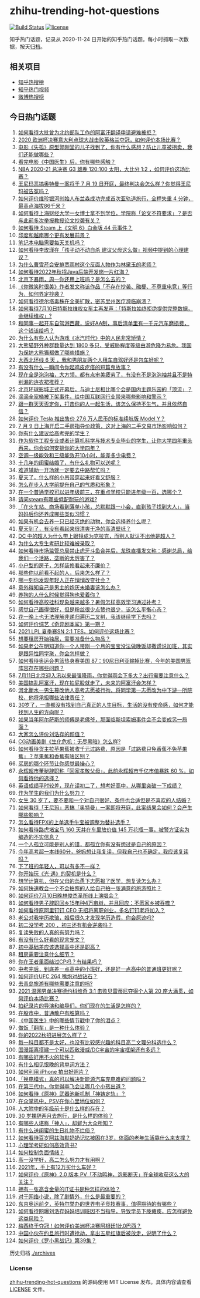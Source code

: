 # zhihu-trending-hot-questions

[![Build Status](https://github.com/justjavac/zhihu-trending-hot-questions/workflows/ci/badge.svg?branch=master)](https://github.com/justjavac/zhihu-trending-hot-questions/actions)
[![license](https://img.shields.io/github/license/justjavac/zhihu-trending-hot-questions)](https://github.com/justjavac/zhihu-trending-hot-questions/blob/master/LICENSE)

知乎热门话题，记录从 2020-11-24 日开始的知乎热门话题。每小时抓取一次数据，按天[归档](./archives)。

## 相关项目

- [知乎热搜榜](https://github.com/justjavac/zhihu-trending-top-search)
- [知乎热门视频](https://github.com/justjavac/zhihu-trending-hot-video)
- [微博热搜榜](https://github.com/justjavac/weibo-trending-hot-search)

## 今日热门话题

<!-- BEGIN -->
<!-- 最后更新时间 Mon Jul 12 2021 14:08:28 GMT+0800 (China Standard Time) -->

1. [如何看待大批曾为北约部队工作的阿富汗翻译申请避难被拒？](https://www.zhihu.com/question/471612785)
2. [2020
   欧洲杯决赛意大利点球大战击败英格兰夺冠，如何评价本场比赛？](https://www.zhihu.com/question/471657672)
3. [电影《失孤》原型郭刚堂的儿子找到了，你有什么感想？防止儿童被拐卖，我们还能做哪些？](https://www.zhihu.com/question/471641951)
4. [看完电影《中国医生》后，你有哪些感触？](https://www.zhihu.com/question/470774701)
5. [NBA 2020-21 总决赛 G3 雄鹿 120:100 太阳，大比分 1:2
   ，如何评价这场比赛？](https://www.zhihu.com/question/471663631)
6. [王尼玛恶搞奥特曼一案将于 7 月 19
   日开庭，最终判决会怎么样？你觉得王尼玛被告冤吗？](https://www.zhihu.com/question/471139974)
7. [如何评价维珍银河创始人布兰森成功完成首次亚轨道旅行，全程失重 4
   分钟，最高点海拔86千米？](https://www.zhihu.com/question/469479395)
8. [如何看待上海财经大学一女博士拿不到学位，学院称「论文不符要求」？是否与此前多次举报教授论文抄袭有关？](https://www.zhihu.com/question/471268212)
9. [如何看待 Steam 上《文明 6》白金版 44 元事件？](https://www.zhihu.com/question/471083947)
10. [印度和越南哪个更有发展前景？](https://www.zhihu.com/question/357821480)
11. [笔记本电脑需要每天关机吗？](https://www.zhihu.com/question/424633596)
12. [如何看待李玫瑾在「孩子动不动自杀
    建议父母这么做」视频中提到的心理建议？](https://www.zhihu.com/question/471634095)
13. [为什么曹雪芹会安排贾雨村这个反面人物作为林黛玉的老师？](https://www.zhihu.com/question/452061802)
14. [如何看待2022年秋招Java后端开发岗一片红海？](https://www.zhihu.com/question/471105298)
15. [北京下暴雨，周一你还用上班吗？是怎么去的？](https://www.zhihu.com/question/471592467)
16. [《你微笑时很美》作者发文称该作品「不存在抄袭、融梗、不尊重电竞」等行为，如何界定抄袭？](https://www.zhihu.com/question/471672379)
17. [如何看待德尔塔毒株在全美扩散，密苏里州医疗濒临崩溃？](https://www.zhihu.com/question/471555278)
18. [如何看待7月10日特斯拉维权女车主再发声：「特斯拉始终拒绝提供完整数据，会继续维权」?](https://www.zhihu.com/question/471510652)
19. [和同事一起开车自驾游西藏，说好AA制，事后清单里有一千元汽车磨损费，这个钱该给吗？](https://www.zhihu.com/question/465716749)
20. [为什么有些人认为游戏《冰汽时代》中的人民非常矫情？](https://www.zhihu.com/question/470905655)
21. [大熊猫野外种群数量达到 1800
    多只，受威胁程度等级由濒危降为易危。我国为保护大熊猫都做了哪些措施？](https://www.zhihu.com/question/470615403)
22. [大西北环线 6 天 ，我和男朋友两个人租车自驾好还是包车好呢？](https://www.zhihu.com/question/460032268)
23. [有没有什么一瞬间令你起鸡皮疙瘩的短篇鬼故事？](https://www.zhihu.com/question/382949359)
24. [现在全是泡泡袖，大方领，都有点审美疲劳了，有没有不是泡泡袖并且不是特别漏的连衣裙推荐？](https://www.zhihu.com/question/462523005)
25. [北京环球影城正式开幕后，与迪士尼相比哪个会是国内主题乐园的「顶流」？](https://www.zhihu.com/question/470467852)
26. [滴滴全家桶被下架事件，给中国互联网行业带来哪些影响和警示？](https://www.zhihu.com/question/471242804)
27. [跟一群天天否定你，打击你的人一起生活，该怎么保持不生气，并且依然自信？](https://www.zhihu.com/question/470883728)
28. [如何评价 Tesla 推出售价 27.6 万人民币的标准续航版 Model
    Y？](https://www.zhihu.com/question/470837546)
29. [7 月 9
    日上海开启二手房指导价政策，这对上海的二手交易市场影响如何？](https://www.zhihu.com/question/471152148)
30. [你有什么建议给高考完的学生？](https://www.zhihu.com/question/464333783)
31. [作为软件工程专业或者计算机科学与技术专业毕业的学生，让你大学四年重头再来，你会如何安排你的大学四年？](https://www.zhihu.com/question/426053091)
32. [空调一级能效和三级能效开10小时，能差多少电费？](https://www.zhihu.com/question/329341284)
33. [十几年的闺蜜结婚了，有什么礼物可以送呢？](https://www.zhihu.com/question/306996480)
34. [难道辅助一开场就一定要去中路帮忙吗？](https://www.zhihu.com/question/459224616)
35. [夏天了，什么样的小吊带穿起来好看又舒服？](https://www.zhihu.com/question/467022624)
36. [怎么在步入大学前提升自己的气质和形象？](https://www.zhihu.com/question/467123200)
37. [在一个普通学校可以进年级前三，在重点学校只能进年级一百，选哪个？](https://www.zhihu.com/question/461739253)
38. [请问steam有哪些低配耐玩的游戏?](https://www.zhihu.com/question/355354021)
39. [「在火车站、商场看到落单小孩，总默默跟一小会，直到孩子找到大人」，当妈妈后你还养成哪些类似习惯？](https://www.zhihu.com/question/471287409)
40. [如果有机会去养一只已经灭绝的动物，你会选择养什么呢？](https://www.zhihu.com/question/408285096)
41. [夏天到了，有没有看起来很清爽干净的高清壁纸？](https://www.zhihu.com/question/395401899)
42. [DC 中的超人为什么带上眼镜成为克拉克，而别人就认不出他是超人？](https://www.zhihu.com/question/470959218)
43. [为什么大专生考研比较难被录取？](https://www.zhihu.com/question/271013499)
44. [如何看待市场监管总局禁止虎牙斗鱼合并后，龙珠直播发文称：感谢总局，给我们一个活路，垄断的太厉害了？](https://www.zhihu.com/question/471401960)
45. [小户型的房子，怎样装修看起来不廉价？](https://www.zhihu.com/question/463577426)
46. [那些你以前看不起的人，后来怎么样了？](https://www.zhihu.com/question/60479561)
47. [哪一刻你发现年轻人正在悄悄改变社会？](https://www.zhihu.com/question/447184915)
48. [意外得知自己是男主的炮灰未婚妻该怎么办？](https://www.zhihu.com/question/469837216)
49. [养狗的人什么时候觉得狗也爱着你？](https://www.zhihu.com/question/268221776)
50. [如何看待高校挂科现象越来越多？暑假怎样高效学习通过补考？](https://www.zhihu.com/question/471551123)
51. [感觉自己画得很好，但是粉丝很少点赞也很少，该怎么平衡心态？](https://www.zhihu.com/question/471412359)
52. [花一晚上也无法理解非递归遍历二叉树，我该继续学下去吗？](https://www.zhihu.com/question/387295413)
53. [如何评价综艺《奇异剧本鲨》第一期？](https://www.zhihu.com/question/471424989)
54. [2021 LPL 夏季赛SN 2:1 TES，如何评价这场比赛？](https://www.zhihu.com/question/471568606)
55. [想要租房开始独居，需要准备什么物品？](https://www.zhihu.com/question/294450531)
56. [如果老公在明知道你一个人带刚一个月的宝宝没法做晚饭却撒谎说加班，其实是跟异性同学聚，你会怎样做？](https://www.zhihu.com/question/470868422)
57. [如何看待奥运会男篮热身赛美国
    87：90尼日利亚输掉比赛，今年的美国男篮阵容存在哪些问题？](https://www.zhihu.com/question/471503895)
58. [7月11日北京迎入汛以来最强降雨，你觉得雨会下多大？出行需要注意什么？](https://www.zhihu.com/question/471533010)
59. [美国搞乱阿富汗，现在拍屁股就走了，未来的阿富汗会怎样？](https://www.zhihu.com/question/470254637)
60. [河北衡水一男生篡改他人高考志愿被行拘，将同学第一志愿改为中下游一所院校，他将承担哪些法律责任？](https://www.zhihu.com/question/471217744)
61. [30岁了，一直都没有找到自己真正的人生目标，生活的没有使命感，如何才能找到人生的方向呢？](https://www.zhihu.com/question/19760164)
62. [如果当年阿尔萨斯的师傅是老佛爷，那面临斯坦索姆事件会不会变成另一局面？](https://www.zhihu.com/question/39683312)
63. [大家怎么评价刘浩存的颜值？](https://www.zhihu.com/question/415082238)
64. [CG动画美剧《生化危机：无尽黑暗》怎么样?](https://www.zhihu.com/question/470923732)
65. [如何看待货主拉苹果蕉被收千元过路费，原因是「过路费只免香蕉不免苹果蕉」？苹果蕉和香蕉有啥区别？](https://www.zhihu.com/question/471137088)
66. [买房的哪个环节让你感觉最操心？](https://www.zhihu.com/question/470473641)
67. [永辉超市董秘辞职称「回家孝敬父母」，此前永辉超市千亿市值暴跌 60
    %，如何看待他的选择？](https://www.zhihu.com/question/470636516)
68. [英语成绩平时较差，现在读初二了，想考好高中，从哪里突破一下成绩？](https://www.zhihu.com/question/470892638)
69. [作为学生的我们为什么努力？](https://www.zhihu.com/question/470550277)
70. [女生 30
    岁了，要不要和一个对自己很好、条件也合适但是不喜欢的人结婚？](https://www.zhihu.com/question/463821091)
71. [如何看待「王尼玛」恶搞「奥特曼」一案即将开庭，此案结果会如何？会产生哪些影响？](https://www.zhihu.com/question/471109088)
72. [怎么看待FPX的上单选手牛宝被调整为替补选手？](https://www.zhihu.com/question/471058719)
73. [如何看待路虎堵宝马 160 天并在车里放价值 145
    万花瓶一事，被警方证实为编造的不实信息？](https://www.zhihu.com/question/471180914)
74. [一个人孤立可能是别人的错，都孤立你有没有想过是自己的原因？](https://www.zhihu.com/question/469497285)
75. [今年高考超一本线60分，爸妈想让我复读，但我自己也不确定，我应该复读吗？](https://www.zhihu.com/question/470979430)
76. [下了班的年轻人，可以有多不一样？](https://www.zhihu.com/question/471089114)
77. [你开始玩《光·遇》的契机是什么？](https://www.zhihu.com/question/466376863)
78. [想学计算机，但在父母的怂恿下志愿报了医学，想复读怎么办？](https://www.zhihu.com/question/470621971)
79. [如何快速教会一个不会拍照的人给自己拍一张满意的旅游照片？](https://www.zhihu.com/question/21683968)
80. [如何评价7月10日晚林俊杰圣所线上演唱会？](https://www.zhihu.com/question/471435723)
81. [如何看待男子辞职回乡15年种4万亩树，并且回应：不愿家乡被吞噬？](https://www.zhihu.com/question/471104371)
82. [如何看待原阿里钉钉 CEO 无招将离职创业，多名钉钉老将加入？](https://www.zhihu.com/question/471179922)
83. [老公对我学历欺骗，婚后很久才发现学历造假，你会原谅吗?](https://www.zhihu.com/question/347657075)
84. [初二没学考 200 ，初三还有机会逆袭吗？](https://www.zhihu.com/question/469647742)
85. [复读失败的人真的有努力吗？](https://www.zhihu.com/question/468243821)
86. [有没有什么好看的现言宠文？](https://www.zhihu.com/question/296896817)
87. [初中基础差应该选择高中还是职高？](https://www.zhihu.com/question/470991038)
88. [租房需要注意什么细节？](https://www.zhihu.com/question/273614571)
89. [你在王者里面结过CP吗？有结果吗？](https://www.zhihu.com/question/470353786)
90. [中考完后，到底差一点高中的小班好，还是好一点高中的普通班更好呢？](https://www.zhihu.com/question/469575580)
91. [如何评价UFC 264 嘴炮对战钻石？](https://www.zhihu.com/question/471526401)
92. [去青岛旅游有哪些需要注意的吗?](https://www.zhihu.com/question/463940803)
93. [2021 温网男单决赛德约科维奇 3:1 击败贝雷蒂尼夺得个人第 20
    座大满贯，如何评价本场比赛？](https://www.zhihu.com/question/471646775)
94. [拍纪录片的导演和编导们，你们现在的生活是怎样的？](https://www.zhihu.com/question/21367029)
95. [在股市中，普通散户有胜算吗？](https://www.zhihu.com/question/462749796)
96. [《中国医生》中的哪些情节戳中了你的泪点？](https://www.zhihu.com/question/469045633)
97. [做饭「翻车」是一种什么体验？](https://www.zhihu.com/question/470377393)
98. [你的2022秋招进展怎么样了？](https://www.zhihu.com/question/351714717)
99. [每一科目都不是太好，也没有比较感兴趣的科目高二文理分科选什么？](https://www.zhihu.com/question/468020385)
100. [国漫距离搭建一个可以匹敌漫威/DC宇宙的宇宙框架还有多远？](https://www.zhihu.com/question/470496281)
101. [有哪些好用不火的软件？](https://www.zhihu.com/question/310110592)
102. [有什么相见恨晚的背单词方法？](https://www.zhihu.com/question/48040579)
103. [如何利用 iPhone 拍出好照片？](https://www.zhihu.com/question/20746932)
104. [「换电模式」真的可以解决新能源汽车充电难的问题吗？](https://www.zhihu.com/question/452052665)
105. [在第三代中，你觉得李飞会让哪几个小孩出道？](https://www.zhihu.com/question/469727398)
106. [如何看待《原神》武器池新机制「神铸定轨」？](https://www.zhihu.com/question/471242389)
107. [在众掌机中，PSV在你心里地位如何？](https://www.zhihu.com/question/471086899)
108. [人大附中的年级前十是什么样的存在？](https://www.zhihu.com/question/322801940)
109. [30 岁裸辞两月去旅行，是什么样的体验？](https://www.zhihu.com/question/469997826)
110. [有哪些人堪称「神人」，却鲜为大众所知？](https://www.zhihu.com/question/39408533)
111. [有什么送闺蜜的生日礼物不烂俗？](https://www.zhihu.com/question/310113748)
112. [如何看待百岁阿兹海默奶奶记忆被困在3岁，体面的老年生活靠什么来支撑？](https://www.zhihu.com/question/471164232)
113. [心理学考研如何高效背书?](https://www.zhihu.com/question/367658708)
114. [如何控制负面情绪？](https://www.zhihu.com/question/20082759)
115. [高一没学好，高二怎么努力才有用啊？](https://www.zhihu.com/question/469064233)
116. [2021年，手上有12万买什么车好？](https://www.zhihu.com/question/453534204)
117. [如何评价《原神》2.0 版本
     PV「不动鸣神，泡影断灭」在全球收获这么大的关注？](https://www.zhihu.com/question/471289239)
118. [拥有一张高含金量的IT证书是种怎样的体验？](https://www.zhihu.com/question/470628182)
119. [对于网络小说，除了剧情外，什么是最重要的？](https://www.zhihu.com/question/471258652)
120. [东京奥运前夕，英特尔举办的世界电子竞技赛事，值得期待的有哪些？](https://www.zhihu.com/question/471064617)
121. [如何看待网曝刘浩存妈妈培训班因不当指导，导致学员下肢瘫痪，应怎样避免这类风险？](https://www.zhihu.com/question/471509047)
122. [梅西终于夺冠！如何评价美洲杯决赛阿根廷1比0巴西？](https://www.zhihu.com/question/471502194)
123. [中国小伙在约旦旅行时遭抢劫，拿出五星红旗后被放走，说明了什么？](https://www.zhihu.com/question/471187170)
124. [如何评价《罗小黑战记》第39集？](https://www.zhihu.com/question/471096080)

<!-- END -->

历史归档 [./archives](./archives)

### License

[zhihu-trending-hot-questions](https://github.com/justjavac/zhihu-trending-hot-questions)
的源码使用 MIT License 发布。具体内容请查看 [LICENSE](./LICENSE) 文件。
